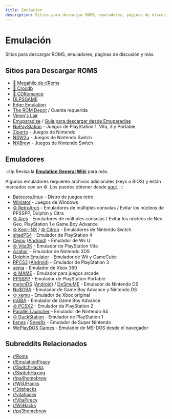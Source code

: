 ```yaml
---
title: Emulacion
description: Sitios para descargar ROMS, emuladores, páginas de discusión y más.
---
```


# Emulación

Sitios para descargar ROMS, emuladores, páginas de discusión y más.

## Sitios para Descargar ROMS

- [:star2: Megahilo de r/Roms](https://r-roms.github.io)
- [:star2: Crocdb](https://crocdb.net)
- [:star2: CDRomance](https://cdromance.com)
- [DLPSGAME](https://dlpsgame.com)
- [Edge Emulation](https://edgeemu.net)
- [The ROM Depot](https://theromdepot.com) / Cuenta requerida
- [Vimm's Lair](https://vimm.net/vault)
- [Emuparadise](https://www.emuparadise.me/roms-isos-games.php) /
  [Guía para descargar desde Emuparadise](https://lemmy.world/post/3061617)
- [NoPayStation](https://nopaystation.com) - Juegos de PlayStation 1, Vita, 3 y Portable
- [Ziperto](https://www.ziperto.com) - Juegos de Nintendo
- [NSW2u](https://nsw2u.com) - Juegos de Nintendo Switch
- [NXBrew](https://nxbrew.net) - Juegos de Nintendo Switch

## Emuladores

:::tip
  Revisa la
  **[Emulation General Wiki](https://emulation.gametechwiki.com/index.php/Main_Page#Emulators)**
  para más.

  Algunos emuladores requieren archivos adicionales (keys o BIOS) y están marcados 
  con un :gear:. Los puedes obtener desde
  [aquí](https://r-roms.github.io/megathread/misc/#bios-files).
:::

- [Batocera.linux](https://batocera.org) - Distro de juegos retro
- [Winlator](https://winlator.org) - Juegos de Windows
- [:gear: RetroArch](https://retroarch.com) - Emuladores de múltiples consolas /
  Evitar los núcleos de PPSSPP, Dolphin y Citra
- [:gear: Ares](https://ares-emu.net) - Emuladores de múltiples consolas / Evitar los núcleos de Neo
  Geo, PlayStation 1 e Game Boy Advance
- [:gear: Kenji-NX](https://github.com/KeatonTheBot/Kenji-NX) /
  [:gear: Citron](https://git.citron-emu.org/Citron/Citron) - Emuladores de Nintendo Switch
- [shadPS4](https://shadps4.net) - Emulador de PlayStation 4
- [Cemu](https://cemu.info) ([Android](https://github.com/SSimco/Cemu)) - Emulador de Wii U
- [:gear: Vita3K](https://vita3k.org) - Emulador de PlayStation Vita
- [Azahar](https://azahar-emu.org) - Emulador de Nintendo 3DS
- [Dolphin Emulator](https://dolphin-emu.org) - Emulador de Wii y GameCube
- [RPCS3](https://rpcs3.net) ([Android](https://github.com/DHrpcs3/rpcs3-android)) - Emulador de PlayStation 3
- [xenia](https://xenia.jp) - Emulador de Xbox 360
- [:gear: MAME](https://www.mamedev.org) - Emulador para juegos arcade
- [PPSSPP](https://www.ppsspp.org) - Emulador de PlayStation Portable
- [melonDS](https://melonds.kuribo64.net) ([Android](https://github.com/rafaelvcaetano/melonDS-android)) / [DeSmuME](https://desmume.org) -
  Emulador de Nintendo DS
- [No$GBA](https://www.nogba.com) - Emulador de Game Boy Advance y Nintendo DS
- [:gear: xemu](https://xemu.app) - Emulador de Xbox original
- [mGBA](https://mgba.io) - Emulador de Game Boy Advance
- [:gear: PCSX2](https://pcsx2.net) - Emulador de PlayStation 2
- [Parallel Launcher](https://parallel-launcher.ca) - Emulador de Nintendo 64
- [:gear: DuckStation](https://www.duckstation.org) - Emulador de PlayStation 1
- [bsnes](https://github.com/bsnes-emu/bsnes) /
  [Snes9x](https://www.snes9x.com) - Emulador de Super Nintendo
- [WePlayDOS Games](https://weplaydos.games/) - Emulador de MS-DOS desde el navegador

## Subreddits Relacionados

- [r/Roms](https://www.reddit.com/r/roms)
- [r/EmulationPiracy](https://reddit.com/r/EmulationPiracy)
- [r/SwitchHacks](https://www.reddit.com/r/SwitchHacks)
- [r/SwitchHaxing](https://www.reddit.com/r/SwitchHaxing)
- [r/ps4homebrew](https://www.reddit.com/r/ps4homebrew)
- [r/WiiUHacks](https://www.reddit.com/r/WiiUHacks)
- [r/3dshacks](https://www.reddit.com/r/3dshacks)
- [r/vitahacks](https://www.reddit.com/r/vitahacks)
- [r/VitaPiracy](https://www.reddit.com/r/VitaPiracy)
- [r/WiiHacks](https://www.reddit.com/r/WiiHacks)
- [r/ps3homebrew](https://www.reddit.com/r/ps3homebrew)